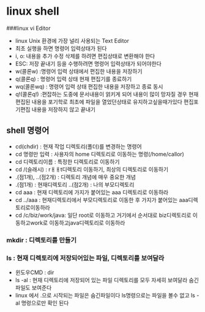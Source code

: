 # linux shell

###linux vi Editor
* linux Unix 환경에 가장 널리 사용되는 Text Editor
* 최초 실행을 하면 명령어 입력상태가 된다
* i, o: 내용을 추가 수정 삭제를 하려면 편집상태로 변환해야 한다
* ESC: 저장 끝내기 등을 수행하려면 명령어 입력상태가 되어야한다
* w(콜론w) :명령어 입력 상태에서 편집한 내용을 저장하기 
* q(콜론q) : 명령어 입력 상태 현재 편집기를 종료하기
* wq(콜론wq) : 명령어 입력 상태 편집한 내용을 저장하고 종료 동시
* q!(콜론q!) :편잡하는 도중에 문서내용이 얽키게 되어 내용이 많이 망자질 경우 현재 편집된 내용을 포기학로 최초에 파일을 열었던상태로 유지하고싶을때가있다 편집포기편집 내용을 저장하지 않고 끝내기

## shell 명령어
* cd(chdir) : 현재 작업 디렉토리(폴더)를 변경하는 명령어
* cd 명령만 입력 : 사용자의 home 디렉토리로 이동하는 명령(/home/callor)
* cd 디렉토리이름 : 특정한 디렉토리로 이동하기
* cd /(슬래시) : rㅐㅐt디렉토리 이동하기, 최상의 디렉토리로 이동하기
* .(점1개), ..(점2개) : 디렉토리 개념에 매우 중요한 개념
* .(점1개) : 현재디렉토리 ..(점2개) : 나의 부모디렉토리
* cd aaa : 현재 디렉토리에 가지가 붙어있는 aaa 디렉토리로 이동하라
* cd ../aaa : 현재디렉토리에서 부모디렉토리로 이동한 후 가지가 붙어있는 aaa디렉토리로이동하라
* cd /c/biz/work/java: 일단 root로 이동하고 거기에서 순서대로 biz디렉토리로 이동하고work로 이동하고java디렉토리로 이동하라

### mkdir : 디렉토리를 만들기
### ls : 현재 디렉토리에 저장되어있는 파일, 디렉토리를 보여달라
* 윈도우CMD : dir 
* ls -al : 현재 디렉토리에 저장되어 있는 파일 디렉토리를 모두 자세히 보여달라 숨긴파일도 보여준다
* linux 에서 .으로 시작되는 파일은 숨긴파일이다 ls명령으로는 파일을 볼수 없고 
ls -al 명령으로만 확인 된다
